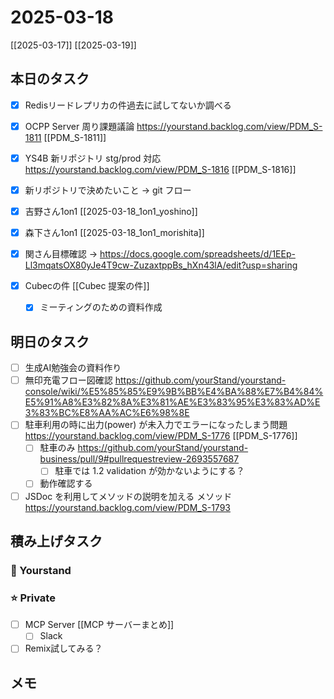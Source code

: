 # 2025-03-18

[[2025-03-17]] [[2025-03-19]]

## 本日のタスク

- [x] Redisリードレプリカの件過去に試してないか調べる
- [x] OCPP Server 周り課題議論 https://yourstand.backlog.com/view/PDM_S-1811 [[PDM_S-1811]]
- [x] YS4B 新リポジトリ stg/prod 対応 https://yourstand.backlog.com/view/PDM_S-1816 [[PDM_S-1816]]
- [x] 新リポジトリで決めたいこと -> git フロー
- [x] 吉野さん1on1 [[2025-03-18_1on1_yoshino]]
- [x] 森下さん1on1 [[2025-03-18_1on1_morishita]]
- [x] 関さん目標確認 -> https://docs.google.com/spreadsheets/d/1EEp-Ll3mqatsOX80yJe4T9cw-ZuzaxtppBs_hXn43lA/edit?usp=sharing

- [x] Cubecの件 [[Cubec 提案の件]]
	- [x] ミーティングのための資料作成

## 明日のタスク

- [ ] 生成AI勉強会の資料作り
- [ ] 無印充電フロー図確認 https://github.com/yourStand/yourstand-console/wiki/%E5%85%85%E9%9B%BB%E4%BA%88%E7%B4%84%E5%91%A8%E3%82%8A%E3%81%AE%E3%83%95%E3%83%AD%E3%83%BC%E8%AA%AC%E6%98%8E
- [ ] 駐車利用の時に出力(power) が未入力でエラーになったしまう問題 https://yourstand.backlog.com/view/PDM_S-1776 [[PDM_S-1776]]
	- [ ] 駐車のみ https://github.com/yourStand/yourstand-business/pull/9#pullrequestreview-2693557687 
		- [ ] 駐車では 1.2 validation が効かないようにする？
	- [ ] 動作確認する
- [ ] JSDoc を利用してメソッドの説明を加える メソッド https://yourstand.backlog.com/view/PDM_S-1793

## 積み上げタスク

### 🔵 Yourstand

### ⭐️ Private

- [ ] MCP Server [[MCP サーバーまとめ]]
	- [ ] Slack
- [ ] Remix試してみる？

## メモ


